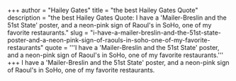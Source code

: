 +++
author = "Hailey Gates"
title = "the best Hailey Gates Quote"
description = "the best Hailey Gates Quote: I have a 'Mailer-Breslin and the 51st State' poster, and a neon-pink sign of Raoul's in SoHo, one of my favorite restaurants."
slug = "i-have-a-mailer-breslin-and-the-51st-state-poster-and-a-neon-pink-sign-of-raouls-in-soho-one-of-my-favorite-restaurants"
quote = '''I have a 'Mailer-Breslin and the 51st State' poster, and a neon-pink sign of Raoul's in SoHo, one of my favorite restaurants.'''
+++
I have a 'Mailer-Breslin and the 51st State' poster, and a neon-pink sign of Raoul's in SoHo, one of my favorite restaurants.
